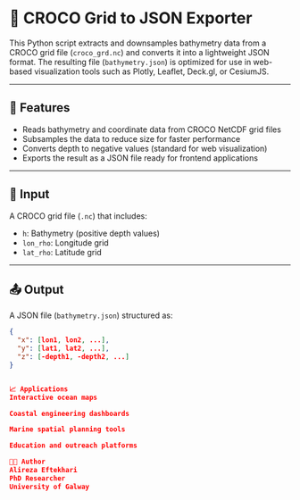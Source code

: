 # 🌊 CROCO Grid to JSON Exporter

This Python script extracts and downsamples bathymetry data from a CROCO grid file (`croco_grd.nc`) and converts it into a lightweight JSON format. The resulting file (`bathymetry.json`) is optimized for use in web-based visualization tools such as Plotly, Leaflet, Deck.gl, or CesiumJS.

---

## 🚀 Features

- Reads bathymetry and coordinate data from CROCO NetCDF grid files
- Subsamples the data to reduce size for faster performance
- Converts depth to negative values (standard for web visualization)
- Exports the result as a JSON file ready for frontend applications

---

## 📂 Input

A CROCO grid file (`.nc`) that includes:
- `h`: Bathymetry (positive depth values)
- `lon_rho`: Longitude grid
- `lat_rho`: Latitude grid

---

## 📤 Output

A JSON file (`bathymetry.json`) structured as:
```json
{
  "x": [lon1, lon2, ...],
  "y": [lat1, lat2, ...],
  "z": [-depth1, -depth2, ...]
}


📈 Applications
Interactive ocean maps

Coastal engineering dashboards

Marine spatial planning tools

Education and outreach platforms

👨‍💻 Author
Alireza Eftekhari
PhD Researcher
University of Galway


